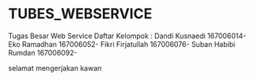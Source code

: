 # TUBES_WEBSERVICE
Tugas Besar Web Service
Daftar Kelompok :
Dandi Kusnaedi      167006014-
Eko Ramadhan        167006052-
Fikri Firjatullah   167006076-
Suban Habibi Rumdan 167006092-

selamat mengerjakan kawan
